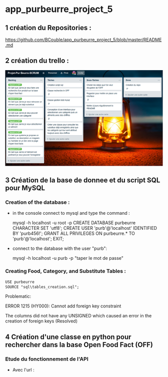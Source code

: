 # app_purbeurre_project_5

## 1 création du Repositories : 

https://github.com/BCouble/app_purbeurre_project_5/blob/master/README.md

## 2 création du trello : 

![Trello off](https://github.com/BCouble/app_purbeurre_project_5/blob/master/image/trello_off.PNG) 

## 3 Création de la base de donnee et du script SQL pour MySQL

### Creation of the database :
- in the console connect to mysql and type the command :
	
	mysql -h localhost -u root -p
	CREATE DATABASE purbeurre CHARACTER SET 'utf8';
	CREATE USER 'purb'@'localhost' IDENTIFIED BY 'purb456!';
	GRANT ALL PRIVILEGES ON purbeurre.* TO 'purb'@'localhost';
	EXIT;

- connect to the database with the user "purb":
	
	mysql -h localhost -u purb -p
	"taper le mot de passe"

### Creating Food, Category, and Substitute Tables :

	USE purbeurre
	SOURCE "sql\tables_creation.sql";

Problematic:

ERROR 1215 (HY000): Cannot add foreign key constraint

The columns did not have any UNSIGNED which caused an error in the creation of foreign keys (Resolved)

## 4 Création d'une classe en python pour rechercher dans la base Open Food Fact (OFF)

### Etude du fonctionnement de l'API

- Avec l'url : 